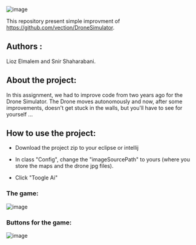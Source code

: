 ![image](https://user-images.githubusercontent.com/46107190/79788998-33edc980-8352-11ea-947c-6f4c34be63e4.png)

This repository present simple improvment of  https://github.com/vection/DroneSimulator.

## Authors : 

Lioz Elmalem and Snir Shaharabani.

## About the project:

In this assignment, we had to improve code from two years ago for the Drone Simulator.
The Drone moves autonomously and now, after some improvements, doesn't get stuck in the walls, but you'll have to see for yourself ...


## How to use the project:

* Download the project zip to your eclipse or intellij

* In class "Config", change the "imageSourcePath" to yours (where you store the maps and the drone jpg files).

* Click "Toogle Ai"

### The game:

![image](https://user-images.githubusercontent.com/46107190/79790511-7e704580-8354-11ea-97d3-8d475a974355.png)



### Buttons for the game:

![image](https://user-images.githubusercontent.com/46107190/79790598-a8c20300-8354-11ea-8e0b-873d86a377d6.png)

